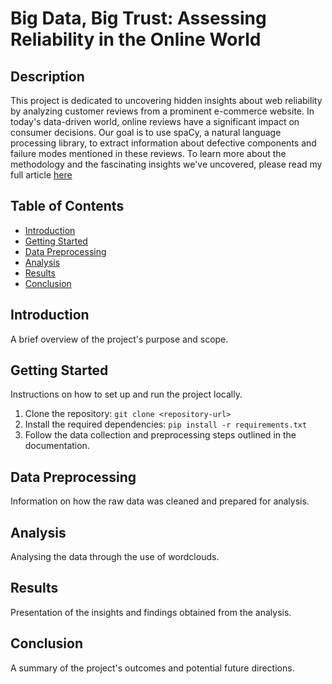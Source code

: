 # Big Data, Big Trust: Assessing Reliability in the Online World

## Description

This project is dedicated to uncovering hidden insights about web reliability by analyzing customer reviews from a prominent e-commerce website. In today's data-driven world, online reviews have a significant impact on consumer decisions. Our goal is to use spaCy, a natural language processing library, to extract information about defective components and failure modes mentioned in these reviews. To learn more about the methodology and the fascinating insights we've uncovered, please read my full article
[here](./From_Words_to_Wisdom__Using_spaCy_for_Information_Ex__traction_in_Customer_Reviews.pdf)


## Table of Contents

- [Introduction](#introduction)
- [Getting Started](#getting-started)
- [Data Preprocessing](#data-preprocessing)
- [Analysis](#analysis)
- [Results](#results)
- [Conclusion](#conclusion)


## Introduction

A brief overview of the project's purpose and scope.

## Getting Started

Instructions on how to set up and run the project locally.

1. Clone the repository: `git clone <repository-url>`
2. Install the required dependencies: `pip install -r requirements.txt`
3. Follow the data collection and preprocessing steps outlined in the documentation.



## Data Preprocessing

Information on how the raw data was cleaned and prepared for analysis.

## Analysis

Analysing the data through the use of wordclouds.

## Results

Presentation of the insights and findings obtained from the analysis.

## Conclusion

A summary of the project's outcomes and potential future directions.



